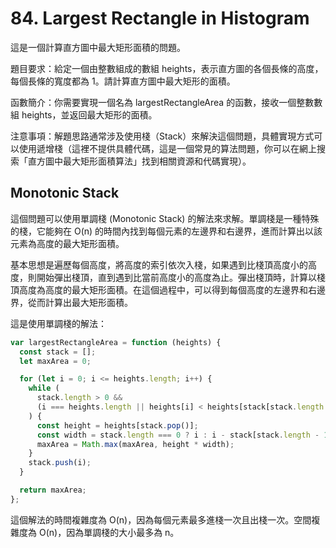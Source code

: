 # 84. Largest Rectangle in Histogram

這是一個計算直方圖中最大矩形面積的問題。

題目要求：給定一個由整數組成的數組 heights，表示直方圖的各個長條的高度，每個長條的寬度都為 1。請計算直方圖中最大矩形的面積。

函數簡介：你需要實現一個名為 largestRectangleArea 的函數，接收一個整數數組 heights，並返回最大矩形的面積。

注意事項：解題思路通常涉及使用棧（Stack）來解決這個問題，具體實現方式可以使用遞增棧（這裡不提供具體代碼，這是一個常見的算法問題，你可以在網上搜索「直方圖中最大矩形面積算法」找到相關資源和代碼實現）。

## Monotonic Stack

這個問題可以使用單調棧 (Monotonic Stack) 的解法來求解。單調棧是一種特殊的棧，它能夠在 O(n) 的時間內找到每個元素的左邊界和右邊界，進而計算出以該元素為高度的最大矩形面積。

基本思想是遍歷每個高度，將高度的索引依次入棧，如果遇到比棧頂高度小的高度，則開始彈出棧頂，直到遇到比當前高度小的高度為止。彈出棧頂時，計算以棧頂高度為高度的最大矩形面積。在這個過程中，可以得到每個高度的左邊界和右邊界，從而計算出最大矩形面積。

這是使用單調棧的解法：

```javascript
var largestRectangleArea = function (heights) {
  const stack = [];
  let maxArea = 0;

  for (let i = 0; i <= heights.length; i++) {
    while (
      stack.length > 0 &&
      (i === heights.length || heights[i] < heights[stack[stack.length - 1]])
    ) {
      const height = heights[stack.pop()];
      const width = stack.length === 0 ? i : i - stack[stack.length - 1] - 1;
      maxArea = Math.max(maxArea, height * width);
    }
    stack.push(i);
  }

  return maxArea;
};
```

這個解法的時間複雜度為 O(n)，因為每個元素最多進棧一次且出棧一次。空間複雜度為 O(n)，因為單調棧的大小最多為 n。
